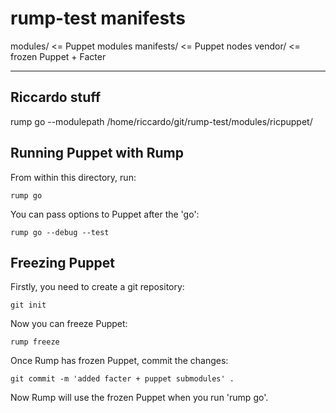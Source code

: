 rump-test manifests
===================

modules/ <= Puppet modules
manifests/ <= Puppet nodes
vendor/ <= frozen Puppet + Facter

--------------
Riccardo stuff
--------------

 rump go   --modulepath /home/riccardo/git/rump-test/modules/ricpuppet/


Running Puppet with Rump
------------------------

From within this directory, run:

    rump go

You can pass options to Puppet after the 'go':

    rump go --debug --test

Freezing Puppet
---------------

Firstly, you need to create a git repository:

    git init

Now you can freeze Puppet:

    rump freeze

Once Rump has frozen Puppet, commit the changes:

    git commit -m 'added facter + puppet submodules' .

Now Rump will use the frozen Puppet when you run 'rump go'.


